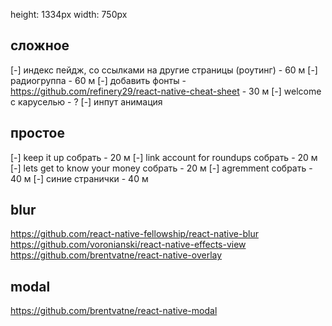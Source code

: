 height: 1334px
width: 750px




## сложное
[-] индекс пейдж, со ссылками на другие страницы (роутинг) - 60 м
[-] радиогруппа - 60 м
[-] добавить фонты - https://github.com/refinery29/react-native-cheat-sheet - 30 м
[-] welcome с каруселью - ?
[-] инпут анимация

## простое
[-] keep it up собрать - 20 м
[-] link account for roundups собрать - 20 м
[-] lets get to know your money собрать - 20 м
[-] agremment собрать - 40 м
[-] синие странички - 40 м





## blur
https://github.com/react-native-fellowship/react-native-blur
https://github.com/voronianski/react-native-effects-view
https://github.com/brentvatne/react-native-overlay

## modal
https://github.com/brentvatne/react-native-modal